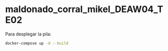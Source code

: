 # maldonado_corral_mikel_DEAW04_TE02

Para desplegar la pila:
```bash
docker-compose up -d --build
```
